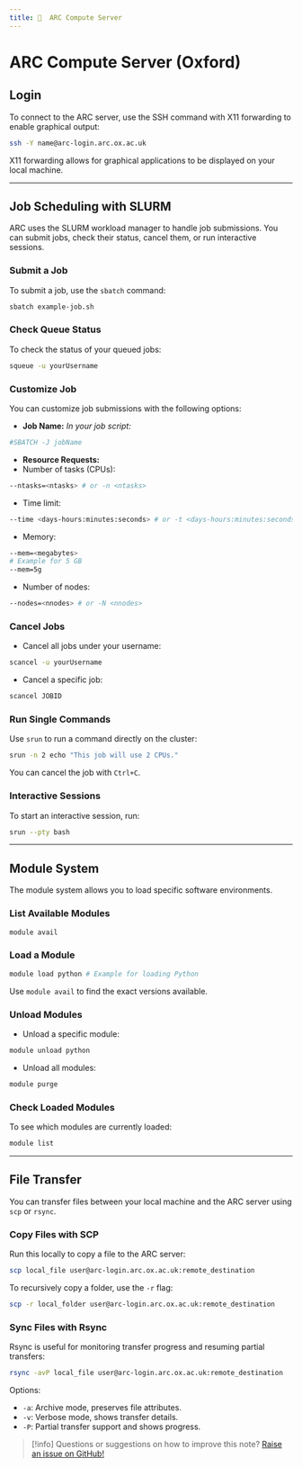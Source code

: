 ```yaml
---
title: 📝  ARC Compute Server
---
```

# ARC Compute Server (Oxford)

## **Login**

To connect to the ARC server, use the SSH command with X11 forwarding to enable graphical output:
```bash
ssh -Y name@arc-login.arc.ox.ac.uk
```

X11 forwarding allows for graphical applications to be displayed on your local machine.

---
## **Job Scheduling with SLURM**
ARC uses the SLURM workload manager to handle job submissions. You can submit jobs, check their status, cancel them, or run interactive sessions.
### **Submit a Job**
To submit a job, use the `sbatch` command:
```bash
sbatch example-job.sh
```
### **Check Queue Status**
To check the status of your queued jobs:

```bash
squeue -u yourUsername
```
### **Customize Job**
You can customize job submissions with the following options:
- **Job Name:**
_In your job script:_
```bash
#SBATCH -J jobName
```
- **Resource Requests:**
- Number of tasks (CPUs):
```bash
--ntasks=<ntasks> # or -n <ntasks>
```

- Time limit:

```bash
--time <days-hours:minutes:seconds> # or -t <days-hours:minutes:seconds>
```

- Memory:

```bash
--mem=<megabytes>
# Example for 5 GB
--mem=5g
```

- Number of nodes:

```bash
--nodes=<nnodes> # or -N <nnodes>
```
### **Cancel Jobs**
- Cancel all jobs under your username:

```bash
scancel -u yourUsername
```
- Cancel a specific job:

```bash
scancel JOBID
```
### **Run Single Commands**
Use `srun` to run a command directly on the cluster:

```bash
srun -n 2 echo "This job will use 2 CPUs."
```

You can cancel the job with `Ctrl+C`.
### **Interactive Sessions**

To start an interactive session, run:

```bash
srun --pty bash
```

---
## **Module System**
The module system allows you to load specific software environments.
### **List Available Modules**
```bash
module avail
```
### **Load a Module**
```bash
module load python # Example for loading Python
```
Use `module avail` to find the exact versions available.
### **Unload Modules**
- Unload a specific module:

```bash
module unload python
```

- Unload all modules:

```bash
module purge
```
### **Check Loaded Modules**
To see which modules are currently loaded:

```bash
module list
```
---
## **File Transfer**
You can transfer files between your local machine and the ARC server using `scp` or `rsync`.
### **Copy Files with SCP** 

Run this locally to copy a file to the ARC server:
```bash
scp local_file user@arc-login.arc.ox.ac.uk:remote_destination
```
To recursively copy a folder, use the `-r` flag:

```bash
scp -r local_folder user@arc-login.arc.ox.ac.uk:remote_destination
```
### **Sync Files with Rsync**
Rsync is useful for monitoring transfer progress and resuming partial transfers:

```bash
rsync -avP local_file user@arc-login.arc.ox.ac.uk:remote_destination
```

Options:
- `-a`: Archive mode, preserves file attributes.
- `-v`: Verbose mode, shows transfer details.
- `-P`: Partial transfer support and shows progress.


>[!info] 
>Questions or suggestions on how to improve this note? 
>[Raise an issue on GitHub!](https://github.com/ufuk-cakir/notes/blob/v4/content/intelligent-earth/ARC%20Compute%20Server.md)
